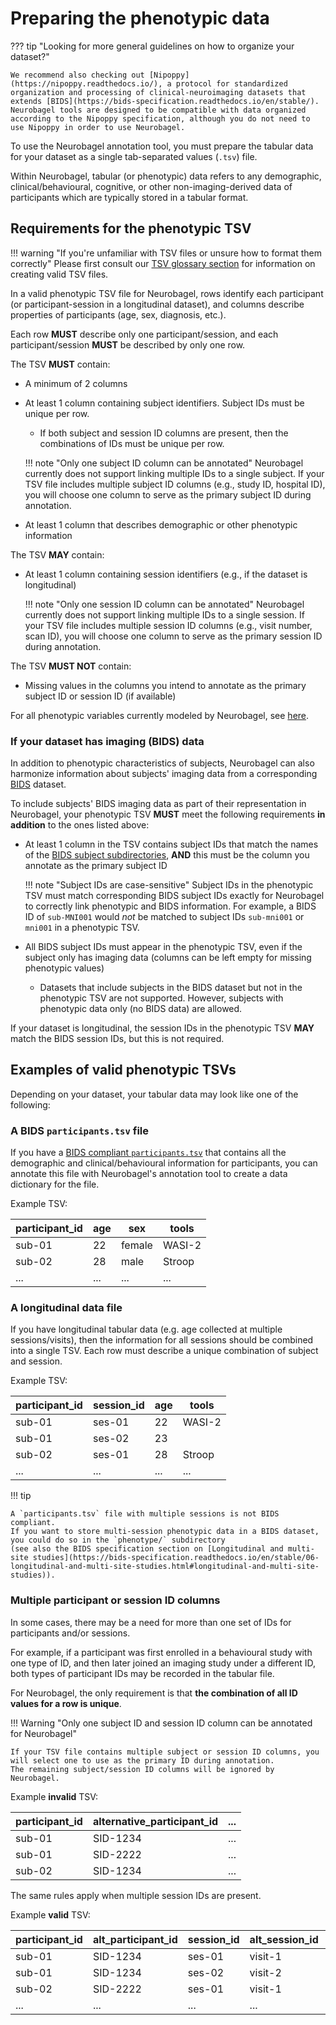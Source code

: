 # Preparing the phenotypic data

??? tip "Looking for more general guidelines on how to organize your dataset?"

    We recommend also checking out [Nipoppy](https://nipoppy.readthedocs.io/), a protocol for standardized organization and processing of clinical-neuroimaging datasets that extends [BIDS](https://bids-specification.readthedocs.io/en/stable/). 
    Neurobagel tools are designed to be compatible with data organized according to the Nipoppy specification, although you do not need to use Nipoppy in order to use Neurobagel.

To use the Neurobagel annotation tool,
you must prepare the tabular data for your dataset as a single tab-separated values (`.tsv`) file.

Within Neurobagel, tabular (or phenotypic) data  refers to any demographic, clinical/behavioural, cognitive, or other non-imaging-derived data of participants
which are typically stored in a tabular format.

## Requirements for the phenotypic TSV

!!! warning "If you're unfamiliar with TSV files or unsure how to format them correctly"
    Please first consult our [TSV glossary section](../glossary.md#tsv) for information on creating valid TSV files.

In a valid phenotypic TSV file for Neurobagel, rows identify each participant (or participant-session in a longitudinal dataset), and columns describe properties of participants (age, sex, diagnosis, etc.). 

Each row **MUST** describe only one participant/session, and each participant/session **MUST** be described by only one row.

The TSV **MUST** contain:

- A minimum of 2 columns
- At least 1 column containing subject identifiers. Subject IDs must be unique per row.
    - If both subject and session ID columns are present, then the combinations of IDs must be unique per row.

    !!! note "Only one subject ID column can be annotated"
        Neurobagel currently does not support linking multiple IDs to a single subject. 
        If your TSV file includes multiple subject ID columns (e.g., study ID, hospital ID),
        you will choose one column to serve as the primary subject ID during annotation.

- At least 1 column that describes demographic or other phenotypic information


The TSV **MAY** contain:

- At least 1 column containing session identifiers (e.g., if the dataset is longitudinal)
  
    !!! note "Only one session ID column can be annotated"
        Neurobagel currently does not support linking multiple IDs to a single session.
        If your TSV file includes multiple session ID columns (e.g., visit number, scan ID),
        you will choose one column to serve as the primary session ID during annotation.

The TSV **MUST NOT** contain:

- Missing values in the columns you intend to annotate as the primary subject ID or session ID (if available)

For all phenotypic variables currently modeled by Neurobagel, see [here](../data_models/dictionaries.md).

### If your dataset has imaging (BIDS) data

In addition to phenotypic characteristics of subjects, Neurobagel can also harmonize information about subjects' imaging data from a corresponding [BIDS](https://bids-specification.readthedocs.io/en/stable/) dataset.

To include subjects' BIDS imaging data as part of their representation in Neurobagel,
your phenotypic TSV **MUST** meet the following requirements **in addition** to the ones listed above:

- At least 1 column in the TSV contains subject IDs that 
  match the names of the [BIDS subject subdirectories](https://bids-specification.readthedocs.io/en/stable/02-common-principles.html#filesystem-structure), 
  **AND** this must be the column you annotate as the primary subject ID

    !!! note "Subject IDs are case-sensitive"
        Subject IDs in the phenotypic TSV must match corresponding BIDS subject IDs exactly 
        for Neurobagel to correctly link phenotypic and BIDS information. 
        For example, a BIDS ID of `sub-MNI001` would _not_ be matched to subject IDs `sub-mni001` or `mni001` in a phenotypic TSV.

- All BIDS subject IDs must appear in the phenotypic TSV, 
  even if the subject only has imaging data (columns can be left empty for missing phenotypic values) 
    - Datasets that include subjects in the BIDS dataset but not in the phenotypic TSV are not supported. 
    However, subjects with phenotypic data only (no BIDS data) are allowed.

If your dataset is longitudinal, the session IDs in the phenotypic TSV **MAY** match the BIDS session IDs, but this is not required.

## Examples of valid phenotypic TSVs

Depending on your dataset, your tabular data may look like one of the following:

### A BIDS `participants.tsv` file

If you have a [BIDS compliant `participants.tsv`](https://bids-specification.readthedocs.io/en/stable/03-modality-agnostic-files.html#participants-file) that contains 
all the demographic and clinical/behavioural information for participants, 
you can annotate this file with Neurobagel's annotation tool
to create a data dictionary for the file.

Example TSV:

participant_id | age | sex | tools
---- | ---- | ---- | ----
sub-01 | 22 | female | WASI-2
sub-02  | 28 | male | Stroop
... | ... | ... | ... |


### A longitudinal data file
If you have longitudinal tabular data (e.g. age collected at multiple sessions/visits), 
then the information for all sessions should be combined into a single TSV. 
Each row must describe a unique combination of subject and session.

Example TSV:

participant_id | session_id | age | tools
---- | ---- | ---- | ----
sub-01 | ses-01 | 22 | WASI-2
sub-01 | ses-02 | 23 |
sub-02 | ses-01 | 28 | Stroop
... | ... | ... | ...

!!! tip

    A `participants.tsv` file with multiple sessions is not BIDS compliant. 
    If you want to store multi-session phenotypic data in a BIDS dataset, 
    you could do so in the `phenotype/` subdirectory 
    (see also the BIDS specification section on [Longitudinal and multi-site studies](https://bids-specification.readthedocs.io/en/stable/06-longitudinal-and-multi-site-studies.html#longitudinal-and-multi-site-studies)).

### Multiple participant or session ID columns

In some cases, there may be a need for more than one set of IDs
for participants and/or sessions.

For example, if a participant was first enrolled in a behavioural study
with one type of ID,
and then later joined an imaging study under a different ID, 
both types of participant IDs may be recorded in the tabular file.

For Neurobagel, the only requirement is that **the combination of all ID values for a row is unique**.

!!! Warning "Only one subject ID and session ID column can be annotated for Neurobagel"

    If your TSV file contains multiple subject or session ID columns, you will select one to use as the primary ID during annotation.
    The remaining subject/session ID columns will be ignored by Neurobagel.

Example **invalid** TSV:

participant_id | alternative_participant_id | ...
---- | ---- | ----
sub-01 | SID-1234 | ...
sub-01 | SID-2222 | ...
sub-02 | SID-1234 | ...

The same rules apply when multiple session IDs are present.

Example **valid** TSV:

participant_id | alt_participant_id | session_id | alt_session_id | age | ...
---- | ---- | ---- | ---- | ---- | ----
sub-01 | SID-1234 | ses-01 | visit-1 | 22 | ...
sub-01 | SID-1234 | ses-02 | visit-2 | 23 | ...
sub-02 | SID-2222 | ses-01 | visit-1 | 28 | ...
... | ... | ... | ... | ... | ...
